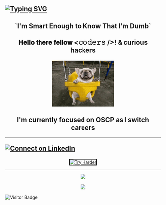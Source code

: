 <!-- SVG Typing Animation  -->

[![Typing SVG](https://readme-typing-svg.herokuapp.com?font=Press+Start+2P&color=%231A5A76&size=30&duration=3000&center=true&vCenter=true&multiline=true&width=1200&height=150&lines=D4nk0St0rM;SpReAd+L0vE;ShArE+Kn0wLeDgE)](https://git.io/typing-svg)
---


<h2><p align="center">
    `I'm Smart Enough to Know That I'm Dumb`
    </p></h2>
    


<h2> <p align="center">
    𝐇𝐞𝐥𝐥𝐨 𝐭𝐡𝐞𝐫𝐞 𝐟𝐞𝐥𝐥𝐨𝐰 <𝚌𝚘𝚍𝚎𝚛𝚜 />! & curious hackers 
    </p></h2>

<p align="center">
<img align="center" src='images/OUBghqZ.gif' width='200"'>
</p>

<h2><p align="center">
I'm currently focused on OSCP as I switch careers
    
---

    
[![Connect on LinkedIn](https://img.shields.io/badge/--linkedin?label=LinkedIn&logo=LinkedIn&style=social)](https://www.linkedin.com/in/mjmchale)

</p></h2>

<p align="center">
<a href="http://www.youtube.com/watch?feature=player_embedded&v=t-bgRQfeW64
" target="_blank"><img src="http://img.youtube.com/vi/t-bgRQfeW64/0.jpg" 
alt="Try Harder" width="350" height="180" border="2" /></a>
</p>



---



</details>



<p align="center">

<img src="https://github-readme-stats.vercel.app/api/top-langs/?username=D4nk0St0rM&layout=compact&count_private=true&theme=gruvbox" />

</p>

<p align="center">
    <img src ="https://github.com/D4nk0St0rM/pentesting_ethical_hacking/blob/main/assets/2021-member-badge.png" />


![Visitor Badge](https://visitor-badge.laobi.icu/badge?page_id=D4nk0St0rM.D4nk0St0rM)
</p>



<!--
**D4nk0St0rM/D4nk0St0rM** is a ✨ _special_ ✨ repository because its `README.md` (this file) appears on your GitHub profile.

Here are some ideas to get you started:

- 🔭 I’m currently working on ...
- 🌱 I’m currently learning ...
- 👯 I’m looking to collaborate on ...
- 🤔 I’m looking for help with ...
- 💬 Ask me about ...
- 📫 How to reach me: ...
- 😄 Pronouns: ...
- ⚡ Fun fact: ...

<a href="https://github.com/d4nk0st0rm/">
  <img align="left" src="https://github-readme-stats.vercel.app/api/pin/?username=d4nk0st0rm&repo=pentesting_ethical_hacking" />
</a>
-->


